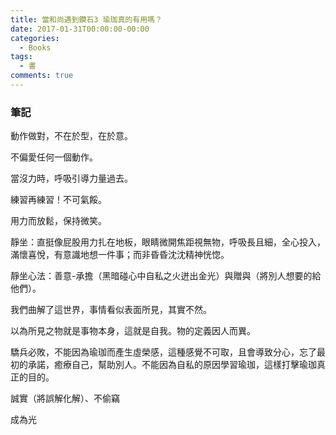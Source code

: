```yaml
---
title: 當和尚遇到鑽石3 瑜珈真的有用嗎？
date: 2017-01-31T00:00:00-00:00
categories: 
  - Books
tags: 
  - 書
comments: true
---
```


### 筆記

動作做對，不在於型，在於意。

不偏愛任何一個動作。

當沒力時，呼吸引導力量過去。

練習再練習！不可氣餒。

用力而放鬆，保持微笑。

靜坐：直挺像屁股用力扎在地板，眼睛微開焦距視無物，呼吸長且細，全心投入，滿懷喜悅，有意識地想一件事；而非昏昏沈沈精神恍惚。

靜坐心法：善意-承擔（黑暗碰心中自私之火迸出金光）與贈與（將別人想要的給他們）。

我們曲解了這世界，事情看似表面所見，其實不然。

以為所見之物就是事物本身，這就是自我。物的定義因人而異。

驕兵必敗，不能因為瑜珈而產生虛榮感，這種感覺不可取，且會導致分心，忘了最初的承諾，癒療自己，幫助別人。不能因為自私的原因學習瑜珈，這樣打擊瑜珈真正的目的。

誠實（將誤解化解）、不偷竊

成為光